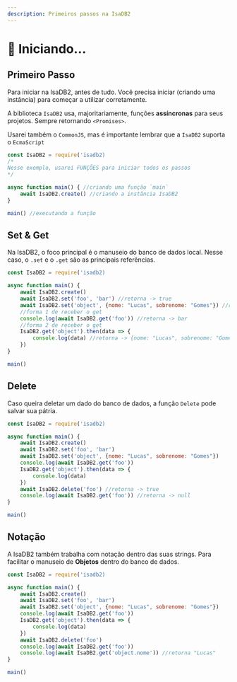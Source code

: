 ```yaml
---
description: Primeiros passos na IsaDB2
---
```


# 🐤 Iniciando...

## Primeiro Passo

Para iniciar na IsaDB2, antes de tudo. Você precisa iniciar (criando uma instância) para começar a utilizar corretamente.&#x20;

A biblioteca `IsaDB2` usa, majoritariamente, funções **assíncronas** para seus projetos. Sempre retornando `<Promises>`.

Usarei também o `CommonJS`, mas é importante lembrar que a `IsaDB2` suporta o `EcmaScript`

```javascript
const IsaDB2 = require('isadb2)
/*
Nesse exemplo, usarei FUNÇÕES para iniciar todos os passos
*/

async function main() { //criando uma função `main`
    await IsaDB2.create() //criando a instância IsaDB2
}

main() //executando a função
```

## Set & Get

Na IsaDB2, o foco principal é o manuseio do banco de dados local. Nesse caso, o `.set` e o `.get` são as principais referências.

```javascript
const IsaDB2 = require('isadb2)

async function main() {
    await IsaDB2.create()
    await IsaDB2.set('foo', 'bar') //retorna -> true
    await IsaDB2.set('object', {nome: "Lucas", sobrenome: "Gomes"}) //retorna -> true
    //forma 1 de receber o get
    console.log(await IsaDB2.get('foo')) //retorna -> bar
    //forma 2 de receber o get
    IsaDB2.get('object').then(data => {
        console.log(data) //retorna -> {nome: "Lucas", sobrenome: "Gomes"}
    })
}

main()
```

## Delete

Caso queira deletar um dado do banco de dados, a função `Delete` pode salvar sua pátria.

```javascript
const IsaDB2 = require('isadb2)

async function main() {
    await IsaDB2.create()
    await IsaDB2.set('foo', 'bar')
    await IsaDB2.set('object', {nome: "Lucas", sobrenome: "Gomes"})
    console.log(await IsaDB2.get('foo'))
    IsaDB2.get('object').then(data => {
        console.log(data)
    })
    await IsaDB2.delete('foo') //retorna -> true
    console.log(await IsaDB2.get('foo')) //retorna -> null
}

main()
```

## Notação

A IsaDB2 também trabalha com notação dentro das suas strings. Para facilitar o manuseio de **Objetos** dentro do banco de dados.

```javascript
const IsaDB2 = require('isadb2)

async function main() {
    await IsaDB2.create()
    await IsaDB2.set('foo', 'bar')
    await IsaDB2.set('object', {nome: "Lucas", sobrenome: "Gomes"})
    console.log(await IsaDB2.get('foo'))
    IsaDB2.get('object').then(data => {
        console.log(data)
    })
    await IsaDB2.delete('foo')
    console.log(await IsaDB2.get('foo'))
    console.log(await IsaDB2.get('object.nome')) //retorna "Lucas"
}

main()
```
